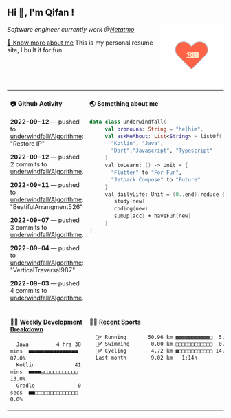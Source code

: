  <h2> Hi 👋, I'm Qifan ! </h2>
 <a href="https://github.com/underwindfall/iBeats"><img align="right" width="150px" src="https://raw.githubusercontent.com/underwindfall/iBeats/main/files/heart.svg"/></a>
 <p><em>Software engineer currently work @<a href="https://www.netatmo.com">Netatmo</a></em></p>
 <p><a href="https://qifanyang.com/resume" target="_blank"> 🔭 Know more about me</a> This is my personal resume site, I built it for fun.</p>
 <table width="960px"><tr><td valign="top" width="50%">

  #### 📷 Github Activity
  <!-- githubActivity starts -->
**2022-09-12** — pushed to [underwindfall/Algorithme](https://api.github.com/repos/underwindfall/Algorithme): "Restore IP"

**2022-09-12** — pushed 2 commits to [underwindfall/Algorithme](https://api.github.com/repos/underwindfall/Algorithme).

**2022-09-11** — pushed to [underwindfall/Algorithme](https://api.github.com/repos/underwindfall/Algorithme): "BeatifulArrangment526"

**2022-09-07** — pushed 3 commits to [underwindfall/Algorithme](https://api.github.com/repos/underwindfall/Algorithme).

**2022-09-04** — pushed to [underwindfall/Algorithme](https://api.github.com/repos/underwindfall/Algorithme): "VerticalTraversal987"

**2022-09-03** — pushed 4 commits to [underwindfall/Algorithme](https://api.github.com/repos/underwindfall/Algorithme).
  <!-- githubActivity ends -->
  </td><td valign="top" width="50%">

  #### 🌏 Something about me
  <!-- profile starts -->
  ```kotlin
  data class underwindfall(
       val pronouns: String = "he|him",
       val askMeAbout: List<String> = listOf(
         "Kotlin", "Java",
         "Dart","Javascript", "Typescript"
       )
       val toLearn: () -> Unit = {
         "Flutter" to "For Fun",
         "Jetpack Compose" to "Future"
       }
       val dailyLife: Unit = (0..end).reduce { acc, new ->
          study(new)
          coding(new)
          sumUp(acc) + haveFun(new)
       }
  )
  ```
  <!-- profile ends -->
  </td></tr><tr><td valign="top" width="50%">
  
  #### 🏊‍♂️ <a href="https://gist.github.com/underwindfall/377ee88ba1fabd1e93516e48ca9c61eb" target="_blank">Weekly Development Breakdown</a>
   <!-- codeTime starts -->
   ```text
     Java         4 hrs 38 mins  ■■■■■■■■■■■■■■■■  87.0%
     Kotlin             41 mins  ■■■■◱□□□□□□□□□□□  13.0%
     Gradle              0 secs  ■■◱□□□□□□□□□□□□□   0.0%
   ```
   <!-- codeTime starts -->
   </td>
   <td valign="top" width="50%">

   #### 🤾‍♂️ <a href="https://gist.github.com/underwindfall/76198d6f6918f9f94d022c8ad881f98b" target="_blank">Recent Sports</a>

   <!-- Sports starts -->
   ```text
     ‍🏃‍♂️ Running       50.96 km ▩▩▩▩▩▩▩▩▩▩▩□  5.25/h
     🏊‍♂️ Swimming       0.00 km □□□□□□□□□□□□  0.00/h
     🚴‍♂️ Cycling        4.72 km ▩□□□□□□□□□□□ 14.05/h
     Last month        9.02 km   1:14h
   ```
   <!-- Sports ends -->
   </td></tr></table>